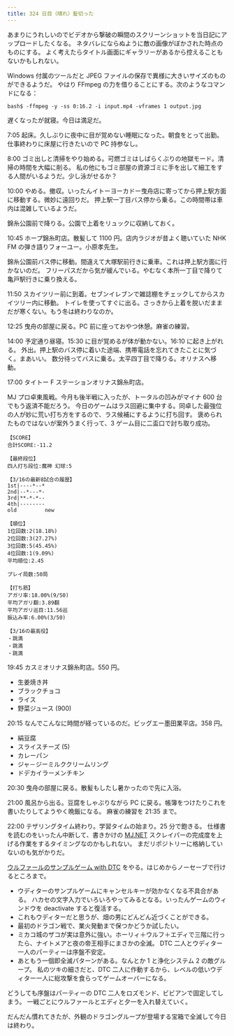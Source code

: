 ```yaml
---
title: 324 日目（晴れ）髪切った
---
```


あまりにうれしいのでビデオから撃破の瞬間のスクリーンショットを当日記にアップロードしたくなる。
ネタバレにならぬように敵の画像がぼかされた時点のものにする。
よく考えたらタイトル画面にギャラリーがあるから控えることもないかもしれない。

Windows 付属のツールだと JPEG ファイルの保存で異様に大きいサイズのものができるようだ。
やはり FFmpeg の力を借りることにする。次のようなコマンドになる：

```console
bash$ -ffmpeg -y -ss 0:16.2 -i input.mp4 -vframes 1 output.jpg
```

遅くなったが就寝。今日は満足だ。

7:05 起床。久しぶりに夜中に目が覚めない睡眠になった。朝食をとって出勤。
仕事終わりに床屋に行きたいので PC 持参なし。

8:00 ゴミ出しと清掃をやり始める。可燃ゴミはしばらくぶりの地獄モード。清掃の時間を大幅に削る。
私の他にもゴミ部屋の資源ゴミに手を出して細工をする人間がいるようだ。少し泳がせるか？

10:00 やめる。撤収。いったんイトーヨーカドー曳舟店に寄ってから押上駅方面に移動する。微妙に遠回りだ。
押上駅一丁目バス停から乗る。この時間帯は車内は混雑しているようだ。

錦糸公園前で降りる。公園で上着をリュックに収納しておく。

10:45 ホープ錦糸町店。散髪して 1100 円。店内ラジオが昔よく聴いていた NHK FM の弾き語りフォーユー。小原孝先生。

錦糸公園前バス停に移動。間違えて大塚駅前行きに乗車。これは押上駅方面に行かないのだ。
フリーパスだから気が緩んでいる。やむなく本所一丁目で降りて亀戸駅行きに乗り換える。

11:50 スカイツリー前に到着。セブンイレブンで雑誌棚をチェックしてからスカイツリー内に移動。
トイレを使ってすぐに出る。さっきから上着を脱いだままだが寒くない。もう冬は終わりなのか。

12:25 曳舟の部屋に戻る。PC 前に座っておやつ休憩。麻雀の練習。

14:00 予定通り昼寝。15:30 に目が覚めるが体が動かない。16:10 に起き上がれる。
外出。押上駅のバス停に着いた途端、携帯電話を忘れてきたことに気づく。まあいい。
数分待ってバスに乗る。太平四丁目で降りる。オリナスへ移動。

17:00 タイトー F ステーションオリナス錦糸町店。

MJ プロ卓東風戦。今月も後半戦に入ったが、トータルの凹みがマイナ 600 台でもう返済不能だろう。
今日のゲームはラス回避に集中する。同卓した最強位の人が妙に荒い打ち方をするので、ラス候補にするように打ち回す。
褒められたものではないが案外うまく行って、3 ゲーム目に二盃口で討ち取り成功。

```text
【SCORE】
合計SCORE:-11.2

【最終段位】
四人打ち段位:魔神 幻球:5

【3/16の最新8試合の履歴】
1st|----*--*
2nd|--*---*-
3rd|**-*-*--
4th|--------
old         new

【順位】
1位回数:2(18.18%)
2位回数:3(27.27%)
3位回数:5(45.45%)
4位回数:1(9.09%)
平均順位:2.45

プレイ局数:50局

【打ち筋】
アガリ率:18.00%(9/50)
平均アガリ翻:3.89翻
平均アガリ巡目:11.56巡
振込み率:6.00%(3/50)

【3/16の最高役】
・跳満
・跳満
・跳満
```

19:45 カスミオリナス錦糸町店。550 円。

* 生姜焼き丼
* ブラックチョコ
* ライス
* 野菜ジュース (900)

20:15 なんでこんなに時間が経っているのだ。ビッグエー墨田業平店。358 円。

* 絹豆腐
* スライスチーズ (5)
* カレーパン
* ジャ－ジーミルククリームリング
* ドデカイラーメンチキン

20:30 曳舟の部屋に戻る。散髪もしたし暑かったので先に入浴。

21:00 風呂から出る。豆腐をしゃぶりながら PC に戻る。帳簿をつけたりこれを書いたりしてようやく晩飯になる。
麻雀の練習を 21:35 まで。

22:00 テザリングタイム終わり。学習タイムの始まり。25 分で飽きる。
仕様書を読むのをいったん中断して、書きかけの [MJ.NET][mjnet] スクレイパーの完成度を上げる作業をするタイミングなのかもしれない。
まだリポジトリーに格納していないのも気がかりだ。

[ウルファールのサンプルゲーム with DTC][bshf21b] をやる。はじめからノーセーブで行けるところまで。

* ウディターのサンプルゲームにキャンセルキーが効かなくなる不具合がある。
  ハカセの文字入力でいろいろやってみるとなる。いったんゲームのウィンドウを deactivate すると復活する。
* これもウディターだと思うが、畑の男にどんどん近づくことができる。
* 最初のドラゴン戦で、業火発動まで保つかどうか試したい。
* ミカコ城のザコが実は意外に強い。ホーリィ＋ウルフ＋エディで三階に行ったら、ナイトメアと夜の帝王相手にまさかの全滅。
  DTC 二人とウディター一人のパーティーは序盤不安定。
* あともう一個即全滅パターンがある。なんとか 1 と浄化システム 2 の敵グループ。
  私のツキの細さだと、DTC 二人に作動するから、レベルの低いウディター一人に総攻撃を食らってゲームオーバーになる。

どうしても序盤はパーティーの DTC 二人をロズモンド、ビビアンで固定してしまう。
一戦ごとにウルファールとエディと夕一を入れ替えていく。

だんだん慣れてきたが、外観のドラゴングループが登場する宝箱で全滅して今日は終わり。

[bshf21b]: https://wodifes.net/game/show/446
[mjnet]: https://www.sega-mj.net/mjac_p/mjlogin/login.jsp
[scrapy]: https://scrapy.org/
